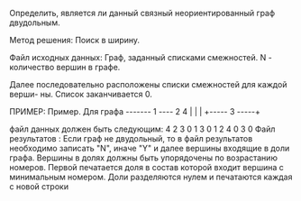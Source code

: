 Определить, является ли данный связный неориентированный граф двудольным.

Метод решения: Поиск в ширину.

Файл исходных данных:
Граф, заданный списками смежностей.
N - количество вершин в графе.

Далее последовательно расположены списки смежностей для каждой верши-
ны. Список заканчивается 0.

ПРИМЕР:
Пример. Для графа
------- 1 ---- 2 4
| | |
+----- 3 -----+

файл данных должен быть следующим:
4
2 3 0
1 3 0
1 2 4 0
3 0
Файл результатов :
Если граф не двудольный, то в файл результатов необходимо записать
"N", иначе "Y" и далее вершины входящие в доли графа. Вершины в долях
должны быть упорядочены по возрастанию номеров. Первой печатается доля в
состав которой входит вершина с минимальным номером. Доли разделяются нулем
и печатаются каждая с новой строки
